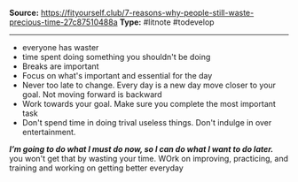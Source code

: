 **Source:** https://fityourself.club/7-reasons-why-people-still-waste-precious-time-27c87510488a
**Type:** #litnote #todevelop 

----
- everyone has waster
- time spent doing something you shouldn't be doing
- Breaks are important 
- Focus on what's important and essential for the day
- Never too late to change. Every day is a new day move closer to your goal. Not moving forward is backward
- Work towards your goal. Make sure you complete the most important task
- Don't spend time in doing trival useless things. Don't indulge in over entertainment. 



 ***I’m going to do what I must do now, so I can do what I want to do later.***
you won't get that by wasting your time. WOrk on improving, practicing, and training and working on getting better everyday